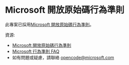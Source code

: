 ﻿# Microsoft 開放原始碼行為準則

此專案已採用[Microsoft 開放原始碼行為準則](https://opensource.microsoft.com/codeofconduct/?WT.mc_id=DT-MVP-4015686)。

資源:

- [Microsoft 開放原始碼行為準則](https://opensource.microsoft.com/codeofconduct/?WT.mc_id=DT-MVP-4015686)
- [Microsoft 行為準則 FAQ](https://opensource.microsoft.com/codeofconduct/faq/?WT.mc_id=DT-MVP-4015686)
- 如有問題或疑慮，請聯絡 [opencode@microsoft.com](mailto:opencode@microsoft.com)

